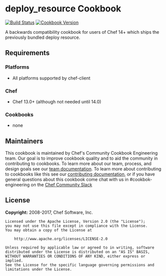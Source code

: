 # deploy_resource Cookbook

[![Build Status](https://travis-ci.org/chef-cookbooks/deploy.svg?branch=master)](https://travis-ci.org/chef-cookbooks/deploy) [![Cookbook Version](https://img.shields.io/cookbook/v/deploy.svg)](https://supermarket.chef.io/cookbooks/deploy)

A backwards compatibility cookbook for users of Chef 14+ which ships the previously bundled deploy resource.

## Requirements

### Platforms

- All platforms supported by chef-client

### Chef

- Chef 13.0+ (although not needed until 14.0)

### Cookbooks

- none

## Maintainers

This cookbook is maintained by Chef's Community Cookbook Engineering team. Our goal is to improve cookbook quality and to aid the community in contributing to cookbooks. To learn more about our team, process, and design goals see our [team documentation](https://github.com/chef-cookbooks/community_cookbook_documentation/blob/master/COOKBOOK_TEAM.MD). To learn more about contributing to cookbooks like this see our [contributing documentation](https://github.com/chef-cookbooks/community_cookbook_documentation/blob/master/CONTRIBUTING.MD), or if you have general questions about this cookbook come chat with us in #cookbok-engineering on the [Chef Community Slack](http://community-slack.chef.io/)

## License

**Copyright:** 2008-2017, Chef Software, Inc.

```
Licensed under the Apache License, Version 2.0 (the "License");
you may not use this file except in compliance with the License.
You may obtain a copy of the License at

    http://www.apache.org/licenses/LICENSE-2.0

Unless required by applicable law or agreed to in writing, software
distributed under the License is distributed on an "AS IS" BASIS,
WITHOUT WARRANTIES OR CONDITIONS OF ANY KIND, either express or implied.
See the License for the specific language governing permissions and
limitations under the License.
